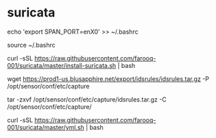 # suricata

echo 'export SPAN_PORT=enX0' >> ~/.bashrc

source ~/.bashrc

curl -sSL https://raw.githubusercontent.com/farooq-001/suricata/master/install-suricata.sh | bash

wget https://prod1-us.blusapphire.net/export/idsrules/idsrules.tar.gz -P /opt/sensor/conf/etc/capture

tar -zxvf /opt/sensor/conf/etc/capture/idsrules.tar.gz -C /opt/sensor/conf/etc/capture/

curl -sSL https://raw.githubusercontent.com/farooq-001/suricata/master/yml.sh | bash





